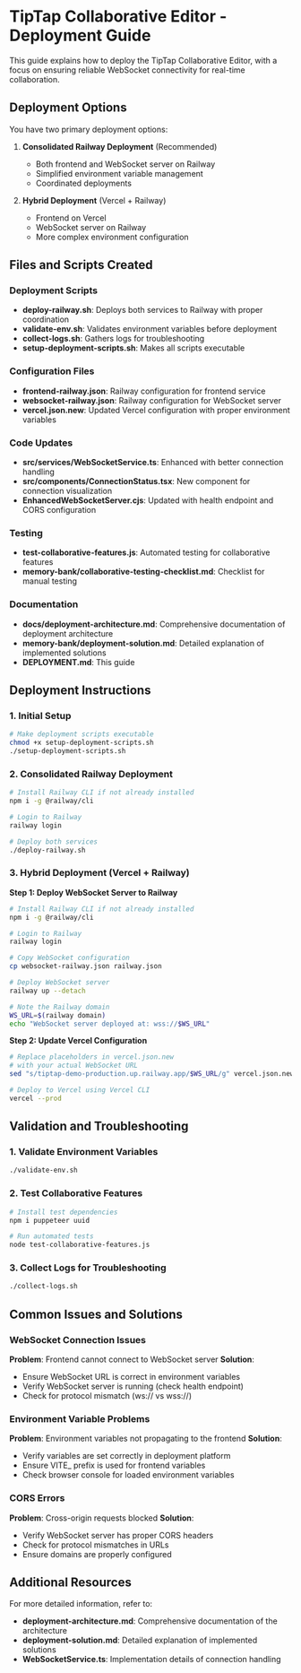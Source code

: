 # TipTap Collaborative Editor - Deployment Guide

This guide explains how to deploy the TipTap Collaborative Editor, with a focus on ensuring reliable WebSocket connectivity for real-time collaboration.

## Deployment Options

You have two primary deployment options:

1. **Consolidated Railway Deployment** (Recommended)
   - Both frontend and WebSocket server on Railway
   - Simplified environment variable management
   - Coordinated deployments

2. **Hybrid Deployment** (Vercel + Railway)
   - Frontend on Vercel
   - WebSocket server on Railway
   - More complex environment configuration

## Files and Scripts Created

### Deployment Scripts

- **deploy-railway.sh**: Deploys both services to Railway with proper coordination
- **validate-env.sh**: Validates environment variables before deployment
- **collect-logs.sh**: Gathers logs for troubleshooting
- **setup-deployment-scripts.sh**: Makes all scripts executable

### Configuration Files

- **frontend-railway.json**: Railway configuration for frontend service
- **websocket-railway.json**: Railway configuration for WebSocket server
- **vercel.json.new**: Updated Vercel configuration with proper environment variables

### Code Updates

- **src/services/WebSocketService.ts**: Enhanced with better connection handling
- **src/components/ConnectionStatus.tsx**: New component for connection visualization
- **EnhancedWebSocketServer.cjs**: Updated with health endpoint and CORS configuration

### Testing

- **test-collaborative-features.js**: Automated testing for collaborative features
- **memory-bank/collaborative-testing-checklist.md**: Checklist for manual testing

### Documentation

- **docs/deployment-architecture.md**: Comprehensive documentation of deployment architecture
- **memory-bank/deployment-solution.md**: Detailed explanation of implemented solutions
- **DEPLOYMENT.md**: This guide

## Deployment Instructions

### 1. Initial Setup

```bash
# Make deployment scripts executable
chmod +x setup-deployment-scripts.sh
./setup-deployment-scripts.sh
```

### 2. Consolidated Railway Deployment

```bash
# Install Railway CLI if not already installed
npm i -g @railway/cli

# Login to Railway
railway login

# Deploy both services
./deploy-railway.sh
```

### 3. Hybrid Deployment (Vercel + Railway)

**Step 1: Deploy WebSocket Server to Railway**
```bash
# Install Railway CLI if not already installed
npm i -g @railway/cli

# Login to Railway
railway login

# Copy WebSocket configuration
cp websocket-railway.json railway.json

# Deploy WebSocket server
railway up --detach

# Note the Railway domain
WS_URL=$(railway domain)
echo "WebSocket server deployed at: wss://$WS_URL"
```

**Step 2: Update Vercel Configuration**
```bash
# Replace placeholders in vercel.json.new
# with your actual WebSocket URL
sed "s/tiptap-demo-production.up.railway.app/$WS_URL/g" vercel.json.new > vercel.json

# Deploy to Vercel using Vercel CLI
vercel --prod
```

## Validation and Troubleshooting

### 1. Validate Environment Variables

```bash
./validate-env.sh
```

### 2. Test Collaborative Features

```bash
# Install test dependencies
npm i puppeteer uuid

# Run automated tests
node test-collaborative-features.js
```

### 3. Collect Logs for Troubleshooting

```bash
./collect-logs.sh
```

## Common Issues and Solutions

### WebSocket Connection Issues

**Problem**: Frontend cannot connect to WebSocket server
**Solution**: 
- Ensure WebSocket URL is correct in environment variables
- Verify WebSocket server is running (check health endpoint)
- Check for protocol mismatch (ws:// vs wss://)

### Environment Variable Problems

**Problem**: Environment variables not propagating to the frontend
**Solution**:
- Verify variables are set correctly in deployment platform
- Ensure VITE_ prefix is used for frontend variables
- Check browser console for loaded environment variables

### CORS Errors

**Problem**: Cross-origin requests blocked
**Solution**:
- Verify WebSocket server has proper CORS headers
- Check for protocol mismatches in URLs
- Ensure domains are properly configured

## Additional Resources

For more detailed information, refer to:
- **deployment-architecture.md**: Comprehensive documentation of the architecture
- **deployment-solution.md**: Detailed explanation of implemented solutions
- **WebSocketService.ts**: Implementation details of connection handling
